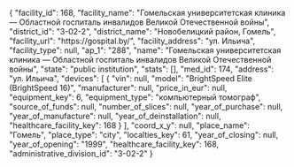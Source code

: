 {
    "facility_id": 168,
    "facility_name": "Гомельская университетская клиника — Областной госпиталь инвалидов Великой Отечественной войны",
    "district_id": "3-02-2",
    "district_name": "Новобелицкий район, Гомель",
    "facility_url": "https:\/\/gospital.by\/",
    "facility_address": "ул. Ильича",
    "facility_type": null,
    "ap_1": "288",
    "name": "Гомельская университетская клиника — Областной госпиталь инвалидов Великой Отечественной войны",
    "state": "public institution",
    "stats": [],
    "med_id": 174,
    "address": "ул. Ильича",
    "devices": [
        {
            "vin": null,
            "model": "BrightSpeed Elite (BrightSpeed 16)",
            "manufacturer": null,
            "price_in_eur": null,
            "equipment_key": 6,
            "equipment_type": "компьютерный томограф",
            "source_of_funds": null,
            "number_of_slices": null,
            "year_of_purchase": null,
            "year_of_manufacture": null,
            "year_of_deinstallation": null,
            "healthcare_facility_key": 168
        }
    ],
    "coord_x_y": null,
    "place_name": "Гомель",
    "place_type": "city",
    "localties_key": 61,
    "year_of_closing": null,
    "year_of_opening": "1999",
    "healthcare_facility_key": 168,
    "administrative_division_id": "3-02-2"
}
